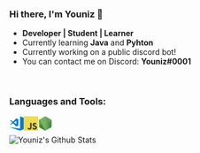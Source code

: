 ### **Hi there, I'm Youniz 👋**

- **Developer | Student | Learner**
- Currently learning **Java** and **Pyhton**
- Currently working on a public discord bot!
- You can contact me on Discord: **Youniz#0001**

<br />

### Languages and Tools:
<img align="left" alt="Visual Studio Code" width="26px" src="https://raw.githubusercontent.com/github/explore/80688e429a7d4ef2fca1e82350fe8e3517d3494d/topics/visual-studio-code/visual-studio-code.png" />
<img align="left" alt="JavaScript" width="26px" src="https://raw.githubusercontent.com/github/explore/80688e429a7d4ef2fca1e82350fe8e3517d3494d/topics/javascript/javascript.png" />
<img align="left" alt="Node.js" width="26px" src="https://raw.githubusercontent.com/github/explore/80688e429a7d4ef2fca1e82350fe8e3517d3494d/topics/nodejs/nodejs.png" />

<br />
<br />

<img align="left" alt="Youniz's Github Stats" src="https://github-readme-stats.vercel.app/api?username=Youniz&&show_icons=true&title_color=007FFF&icon_color=007FFF&text_color=000000&bg_color=fffff&hide_border=true">
